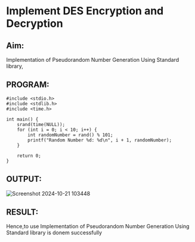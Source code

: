 # Implement DES Encryption and Decryption

## Aim:
  Implementation of Pseudorandom Number Generation Using Standard library,
## PROGRAM: 
```
#include <stdio.h>
#include <stdlib.h>
#include <time.h>

int main() {
    srand(time(NULL));
    for (int i = 0; i < 10; i++) {
        int randomNumber = rand() % 101;
        printf("Random Number %d: %d\n", i + 1, randomNumber);
    }

    return 0;
}
```
## OUTPUT:
![Screenshot 2024-10-21 103448](https://github.com/user-attachments/assets/b3b775c5-f37b-4e1a-be38-8de1bc696f4f)
## RESULT: 
Hence,to use Implementation of Pseudorandom Number Generation Using Standard library is donem successfully

